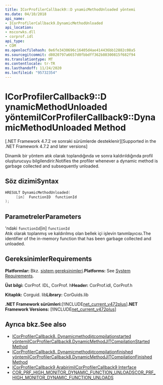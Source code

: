 ```yaml
---
title: ICorProfilerCallback9::D ynamicMethodUnloaded yöntemi
ms.date: 04/10/2018
api_name:
- ICorProfilerCallback9.DynamicMethodUnloaded
api_location:
- mscorwks.dll
- corprof.idl
api_type:
- COM
ms.openlocfilehash: 0e6fe3430696c16405d4ae414436bb12882c08a5
ms.sourcegitcommit: d8020797a6657d0fbbdff362b80300815f682f94
ms.translationtype: MT
ms.contentlocale: tr-TR
ms.lasthandoff: 11/24/2020
ms.locfileid: "95732354"
---
```

# <a name="icorprofilercallback9dynamicmethodunloaded-method"></a><span data-ttu-id="93d5d-102">ICorProfilerCallback9::D ynamicMethodUnloaded yöntemi</span><span class="sxs-lookup"><span data-stu-id="93d5d-102">ICorProfilerCallback9::DynamicMethodUnloaded Method</span></span>

<span data-ttu-id="93d5d-103">[.NET Framework 4.7.2 ve sonraki sürümlerde desteklenir]</span><span class="sxs-lookup"><span data-stu-id="93d5d-103">[Supported in the .NET Framework 4.7.2 and later versions]</span></span>  
  
<span data-ttu-id="93d5d-104">Dinamik bir yöntem atık olarak toplandığında ve sonra kaldırıldığında profil oluşturucuyu bilgilendirir.</span><span class="sxs-lookup"><span data-stu-id="93d5d-104">Notifies the profiler whenever a dynamic method is garbage collected and subsequently unloaded.</span></span>  
  
## <a name="syntax"></a><span data-ttu-id="93d5d-105">Söz dizimi</span><span class="sxs-lookup"><span data-stu-id="93d5d-105">Syntax</span></span>  
  
```cpp  
HRESULT DynamicMethodUnloaded(  
     [in]  FunctionID  functionId
);  
```  
  
## <a name="parameters"></a><span data-ttu-id="93d5d-106">Parametreler</span><span class="sxs-lookup"><span data-stu-id="93d5d-106">Parameters</span></span>  

<span data-ttu-id="93d5d-107">'ndaki `functionId`</span><span class="sxs-lookup"><span data-stu-id="93d5d-107">[in] `functionId`</span></span>  
<span data-ttu-id="93d5d-108">Atık olarak toplanmış ve kaldırılmış olan bellek içi işlevin tanımlayıcısı.</span><span class="sxs-lookup"><span data-stu-id="93d5d-108">The identifier of the in-memory function that has been garbage collected and unloaded.</span></span>

## <a name="requirements"></a><span data-ttu-id="93d5d-109">Gereksinimler</span><span class="sxs-lookup"><span data-stu-id="93d5d-109">Requirements</span></span>  

 <span data-ttu-id="93d5d-110">**Platformlar:** Bkz. [sistem gereksinimleri](../../get-started/system-requirements.md).</span><span class="sxs-lookup"><span data-stu-id="93d5d-110">**Platforms:** See [System Requirements](../../get-started/system-requirements.md).</span></span>  
  
 <span data-ttu-id="93d5d-111">**Üst bilgi:** CorProf. IDL, CorProf. h</span><span class="sxs-lookup"><span data-stu-id="93d5d-111">**Header:** CorProf.idl, CorProf.h</span></span>  
  
 <span data-ttu-id="93d5d-112">**Kitaplık:** Corguid. lib</span><span class="sxs-lookup"><span data-stu-id="93d5d-112">**Library:** CorGuids.lib</span></span>  
  
 <span data-ttu-id="93d5d-113">**.NET Framework sürümleri:**[!INCLUDE[net_current_v472plus](../../../../includes/net-current-v472plus.md)]</span><span class="sxs-lookup"><span data-stu-id="93d5d-113">**.NET Framework Versions:** [!INCLUDE[net_current_v472plus](../../../../includes/net-current-v472plus.md)]</span></span>  
  
## <a name="see-also"></a><span data-ttu-id="93d5d-114">Ayrıca bkz.</span><span class="sxs-lookup"><span data-stu-id="93d5d-114">See also</span></span>

- [<span data-ttu-id="93d5d-115">ICorProfilerCallback8. Dynamicmethodjıtcompilationstarted yöntemi</span><span class="sxs-lookup"><span data-stu-id="93d5d-115">ICorProfilerCallback8.DynamicMethodJITCompilationStarted Method</span></span>](icorprofilercallback8-dynamicmethodjitcompilationstarted-method.md)
- [<span data-ttu-id="93d5d-116">ICorProfilerCallback8. Dynamicmethodjıtcompilationfinished yöntemi</span><span class="sxs-lookup"><span data-stu-id="93d5d-116">ICorProfilerCallback8.DynamicMethodJITCompilationFinished Method</span></span>](icorprofilercallback8-dynamicmethodjitcompilationfinished-method.md)
- [<span data-ttu-id="93d5d-117">ICorProfilerCallback9 Arabirimi</span><span class="sxs-lookup"><span data-stu-id="93d5d-117">ICorProfilerCallback9 Interface</span></span>](icorprofilercallback9-interface.md)
- [<span data-ttu-id="93d5d-118">COR_PRF_HIGH_MONITOR_DYNAMIC_FUNCTION_UNLOADS</span><span class="sxs-lookup"><span data-stu-id="93d5d-118">COR_PRF_HIGH_MONITOR_DYNAMIC_FUNCTION_UNLOADS</span></span>](cor-prf-high-monitor-enumeration.md)
